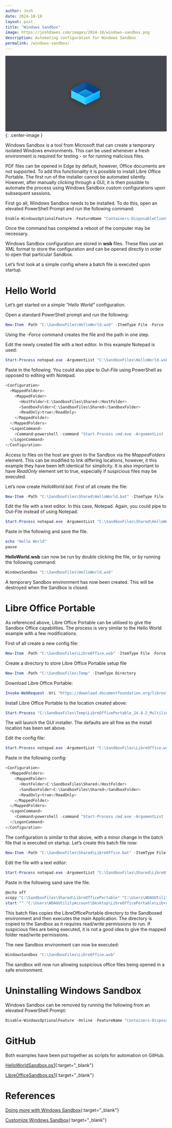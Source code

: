 ```yaml
---
author: Josh
date: 2024-10-18
layout: post
title: "Windows Sandbox"
image: https://joshdawes.com/images/2024-10/windows-sandbox.png
description: Automating configuration for Windows Sandbox
permalink: /windows-sandbox/
---
```


![image](/images/2024-10/windows-sandbox.png){: .center-image }

Windows Sandbox is a tool from Microsoft that can create a temporary isolated Windows environments. This can be used whenever a fresh environment is required for testing - or for running malicious files.

PDF files can be opened in Edge by default, however, Office documents are not supported. To add this functionality it is possible to install Libre Office Portable. The first run of the installer cannot be automated silently. However, after manually clicking through a GUI, it is then possible to automate the process using Windows Sandbox custom configurations upon subsequent sessions.

First go all, Windows Sandbox needs to be installed. To do this, open an elevated PowerShell Prompt and run the following command:

```powershell
Enable-WindowsOptionalFeature -FeatureName "Containers-DisposableClientVM" -All -Online
```

Once the command has completed a reboot of the computer may be necessary. 

Windows Sandbox configuration are stored in **wsb** files. These files use an XML format to store the configuration and can be opened directly in order to open that particular Sandbox.

Let’s first look at a simple config where a batch file is executed upon startup.

# Hello World

Let’s get started on a simple *“Hello World”* configuration.

Open a standard PowerShell prompt and run the following:

```powershell
New-Item -Path "C:\SandboxFiles\HelloWorld.wsb" -ItemType File -Force
```

Using the *-Force* command creates the file and the path in one step.

Edit the newly created file with a text editor. In this example Notepad is used:

```powershell
Start-Process notepad.exe -ArgumentList "C:\SandboxFiles\HelloWorld.wsb"
```

Paste in the following. You could also pipe to *Out-File* using PowerShell as opposed to editing with Notepad.

```powershell
<Configuration>
  <MappedFolders>
    <MappedFolder>
      <HostFolder>C:\SandboxFiles\Shared</HostFolder>
      <SandboxFolder>C:\SandboxFiles\Shared</SandboxFolder>
      <ReadOnly>true</ReadOnly>
    </MappedFolder>
  </MappedFolders>
  <LogonCommand>
    <Command>powershell -command "Start-Process cmd.exe -ArgumentList '/c C:\SandboxFiles\Shared\HelloWorld.bat'"</Command>
  </LogonCommand>
</Configuration>
```

Access to files on the host are given to the Sandbox via the *MappedFolders* element. This can be modified to link differing locations, however, it this example they have been left identical for simplicity.  It is also important to have *ReadOnly* element set to true, especially if suspicious files may be executed.

Let’s now create *HelloWorld.bat*. First of all create the file:

```powershell
New-Item -Path "C:\SandboxFiles\Shared\HelloWorld.bat" -ItemType File -Force
```

Edit the file with a text editor. In this case, Notepad. Again, you could pipe to Out-File instead of using Notepad.

```powershell
Start-Process notepad.exe -ArgumentList "C:\SandboxFiles\Shared\HelloWorld.bat"
```

Paste in the following and save the file.

```powershell
echo "Hello World"
pause
```

**HelloWorld.wsb** can now be run by double clicking the file, or by running the following command:

```powershell
WindowsSandbox "C:\SandboxFiles\HelloWorld.wsb"
```

A temporary Sandbox environment has now been created. This will be destroyed when the Sandbox is closed. 

# Libre Office Portable

As referenced above, Libre Office Portable can be utilised to give the Sandbox Office capabilities. The process is very similar to the Hello World example with a few modifications.

First of all create a new config file:

```powershell
New-Item -Path "C:\SandboxFiles\LibreOffice.wsb" -ItemType File -Force
```

Create a directory to store Libre Office Portable setup file

```powershell
New-Item -Path "C:\SandboxFiles\Temp" -ItemType Directory
```

Download Libre Office Portable:

```powershell
Invoke-WebRequest -Uri "https://download.documentfoundation.org/libreoffice/portable/24.8.2/LibreOfficePortable_24.8.2_MultilingualStandard.paf.exe" -OutFile "C:\SandboxFiles\Temp\LibreOfficePortable_24.8.2_MultilingualStandard.paf.exe"
```

Install Libre Office Portable to the location created above:

```powershell
Start-Process "C:\SandboxFiles\Temp\LibreOfficePortable_24.8.2_MultilingualStandard.paf.exe" -ArgumentList "/DESTINATION=C:\SandboxFiles\Shared\"
```
The will launch the GUI installer. The defaults are all fine as the install location has been set above. 

Edit the config file: 

```powershell
Start-Process notepad.exe -ArgumentList "C:\SandboxFiles\LibreOffice.wsb"
```

Paste in the following config:

```powershell
<Configuration>
  <MappedFolders>
    <MappedFolder>
      <HostFolder>C:\SandboxFiles\Shared</HostFolder>
      <SandboxFolder>C:\SandboxFiles\Shared</SandboxFolder>
      <ReadOnly>true</ReadOnly>
    </MappedFolder>
  </MappedFolders>
  <LogonCommand>
    <Command>powershell -command "Start-Process cmd.exe -ArgumentList '/c C:\SandboxFiles\Shared\LibreOffice.bat'"</Command>
  </LogonCommand>
</Configuration>
```

The configuration is similar to that above, with a minor change in the batch file that is executed on startup. Let’s create this batch file now:

```powershell
New-Item -Path "C:\SandboxFiles\Shared\LibreOffice.bat" -ItemType File -Force
```

Edit the file with a text editor:

```powershell
Start-Process notepad.exe -ArgumentList "C:\SandboxFiles\Shared\LibreOffice.bat"
```

Paste in the following sand save the file.

```powershell
@echo off
xcopy "C:\SandboxFiles\Shared\LibreOfficePortable" "C:\Users\WDAGUtilityAccount\Desktop\LibreOfficePortable" /E /I /Y
start "" "C:\Users\WDAGUtilityAccount\Desktop\LibreOfficePortable\LibreOfficePortable.exe"
```

This batch files copies the LibreOfficePortable directory to the Sandboxed environment and then executes the main Application. The directory is copied to the Sandbox as it requires read/write permissions to run. If suspicious files are being executed, it is not a good idea to give the mapped folder read/write permissions.

The new Sandbox environment can now be executed:

```powershell
WindowsSandbox "C:\SandboxFiles\LibreOffice.wsb"
```

The sandbox will now run allowing suspicious office files being opened in a safe environment.

# Uninstalling Windows Sandbox

Windows Sandbox can be removed by running the following from an elevated PowerShell Prompt:

```powershell
Disable-WindowsOptionalFeature -Online -FeatureName "Containers-DisposableClientVM"
```

# GitHub

Both examples have been put together as scripts for automation on GitHub. 

[HelloWorldSandbox.ps1](https://github.com/0x6A6F7368/WindowsSandbox/blob/main/HelloWorldSandbox.ps1){:target="_blank"}

[LibreOfficeSandbox.ps1](https://github.com/0x6A6F7368/WindowsSandbox/blob/main/LibreOfficeSandbox.ps1){:target="_blank"}

# References

[Doing more with Windows Sandbox](https://jdhitsolutions.com/blog/powershell/7621/doing-more-with-windows-sandbox/){:target="_blank"}

[Customize Windows Sandbox](https://techcommunity.microsoft.com/t5/itops-talk-blog/customize-windows-sandbox/ba-p/2301354/){:target="_blank"}
